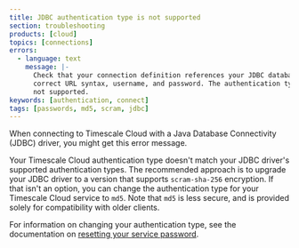 ```yaml
---
title: JDBC authentication type is not supported
section: troubleshooting
products: [cloud]
topics: [connections]
errors:
  - language: text
    message: |-
      Check that your connection definition references your JDBC database with
      correct URL syntax, username, and password. The authentication type 10 is
      not supported.
keywords: [authentication, connect]
tags: [passwords, md5, scram, jdbc]
---
```


<!---
* Use this format for writing troubleshooting sections:
 - Cause: What causes the problem?
 - Consequence: What does the user see when they hit this problem?
 - Fix/Workaround: What can the user do to fix or work around the problem? Provide a "Resolving" Procedure if required.
 - Result: When the user applies the fix, what is the result when the same action is applied?
* Copy this comment at the top of every troubleshooting page
-->

When connecting to Timescale Cloud with a Java Database Connectivity (JDBC)
driver, you might get this error message.

Your Timescale Cloud authentication type doesn't match your JDBC driver's
supported authentication types. The recommended approach is to upgrade your JDBC
driver to a version that supports `scram-sha-256` encryption. If that isn't an
option, you can change the authentication type for your Timescale Cloud service
to `md5`. Note that `md5` is less secure, and is provided solely for
compatibility with older clients.

For information on changing your authentication type, see the documentation on
[resetting your service password][password-reset].

[password-reset]: /cloud/:currentVersion:/service-operations/service-management/#reset-service-password

